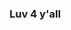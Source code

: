 ### Luv 4 y'all

<!--
**Cultogotem/Cultogotem** is a ✨ _special_ ✨ repository because its `README.md` (this file) appears on your GitHub profile.

Here are some ideas to get you started:

- 🔭 I’m currently working on branch code
- 🌱 I’m currently learning code sharing,hosting master code
- 👯 I’m looking to collaborate on code sharing
- 🤔 I’m looking for help with some language 
- 💬 Ask me about in dm
- 📫 How to reach me ∞
- 😄 Pronouns: Gotem
- ⚡ Fun fact: Funny 
